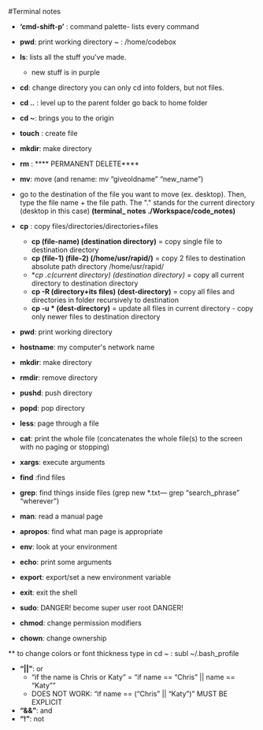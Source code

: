 #Terminal notes

+ **‘cmd-shift-p’** : command palette- lists every command

+ **pwd**: print working directory
	~ : /home/codebox
+ **ls**: lists all the stuff you’ve made.
	+ new stuff is in purple
+ **cd**: change directory
you can only cd into folders, but not files.
+ **cd ..** : level up to the parent folder
go back to home folder
+ **cd ~**: brings you to the origin 
+ **touch** : create file
+ **mkdir**: make directory
+ **rm** : **** PERMANENT DELETE****
+ **mv**: move (and rename: mv “giveoldname” “new_name”)
 + go to the destination of the file you want to move (ex. desktop). Then, type the file name + the file path. The "." stands for the current directory (desktop in this case) **(terminal_ notes ./Workspace/code_notes)**
+ **cp** : copy files/directories/directories+files
	+ **cp (file-name) (destination directory)** = copy single file to destination directory
	+ **cp (file-1) (file-2) (/home/usr/rapid/)** = copy 2 files to destination absolute path directory /home/usr/rapid/
	+ **cp *.c(current directory) (destination directory)** = copy all current directory to destination directory
	+ **cp -R (directory+its files) (dest-directory)** = copy all files and directories in folder recursively to destination
	+ **cp -u * (dest-directory)** = update all files in current directory - copy only newer files to destination directory
+ **pwd**: print working directory 
+ **hostname**: my computer's network name
+ **mkdir**: make directory
+ **rmdir**: remove directory
+ **pushd**: push directory
+ **popd**: pop directory
+ **less**: page through a file
+ **cat**: print the whole file (concatenates the whole file(s) to the screen with no paging or stopping)
+ **xargs**: execute arguments
+ **find** :find files
+ **grep**: find things inside files (grep new *.txt— grep “search_phrase” “wherever”)
+ **man**: read a manual page
+ **apropos**: find what man page is appropriate
+ **env**: look at your environment
+ **echo**: print some arguments
+ **export**: export/set a new environment variable
+ **exit**: exit the shell
+ **sudo**: DANGER! become super user root DANGER!
+ **chmod**: change permission modifiers
+ **chown**: change ownership


** to change colors or font thickness type in cd ~ :  subl ~/.bash_profile






+ **“||”**: or
	+ “if the name is Chris or Katy” = 
“if name == “Chris” || name == “Katy””
	+ DOES NOT WORK: “if name == (“Chris” || “Katy”)” MUST BE EXPLICIT
+ **“&&”**: and
+ **“!”**: not

